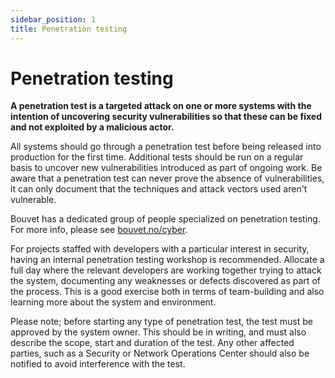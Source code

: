 ```yaml
---
sidebar_position: 1
title: Penetration testing
---
```


# Penetration testing

__A penetration test is a targeted attack on one or more systems with the intention of uncovering security vulnerabilities so that these can be fixed and not exploited by a malicious actor.__

All systems should go through a penetration test before being released into production for the first time. Additional tests should be run on a regular basis to uncover new vulnerabilities introduced as part of ongoing work. Be aware that a penetration test can never prove the absence of vulnerabilities, it can only document that the techniques and attack vectors used aren't vulnerable. 

Bouvet has a dedicated group of people specialized on penetration testing. For more info, please see [bouvet.no/cyber](https://bouvet.no/cyber).

For projects staffed with developers with a particular interest in security, having an internal penetration testing workshop is recommended. Allocate a full day where the relevant developers are working together trying to attack the system, documenting any weaknesses or defects discovered as part of the process. This is a good exercise both in terms of team-building and also learning more about the system and environment. 

Please note; before starting any type of penetration test, the test must be approved by the system owner. This should be in writing, and must also describe the scope, start and duration of the test. Any other affected parties, such as a Security or Network Operations Center should also be notified to avoid interference with the test. 